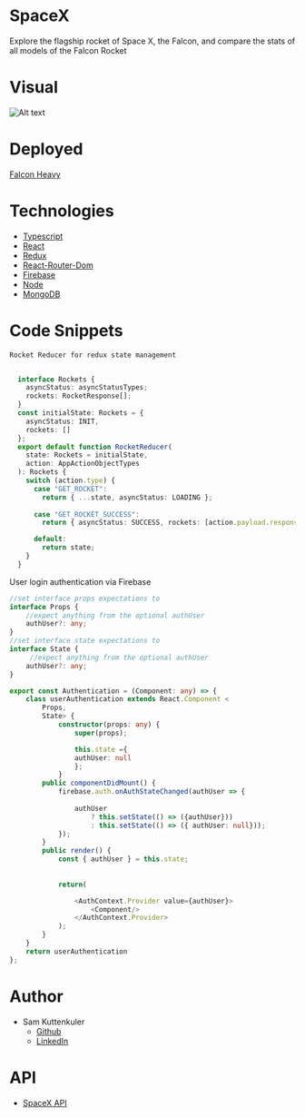 # SpaceX
Explore the flagship rocket of Space X, the Falcon, and compare the stats of all models of the Falcon Rocket

# Visual
![Alt text](./client/src/assets/images/falcon.gif?raw=true "Preview")

# Deployed
[Falcon Heavy](https://immense-beyond-39985.herokuapp.com/)


# Technologies
* [Typescript](https://www.typescriptlang.org/)
* [React](https://reactjs.org/)
* [Redux](https://redux.js.org/)
* [React-Router-Dom](https://reacttraining.com/react-router/web/guides/quick-start)
* [Firebase](https://firebase.google.com/)
* [Node](https://nodejs.org/en/)
* [MongoDB](https://www.mongodb.com/)





# Code Snippets
    Rocket Reducer for redux state management
```Typescript
     
  interface Rockets {
    asyncStatus: asyncStatusTypes;
    rockets: RocketResponse[];
  }
  const initialState: Rockets = {
    asyncStatus: INIT,
    rockets: []
  };
  export default function RocketReducer(
    state: Rockets = initialState,
    action: AppActionObjectTypes
  ): Rockets {
    switch (action.type) {
      case "GET_ROCKET":
        return { ...state, asyncStatus: LOADING };
  
      case "GET_ROCKET_SUCCESS":
        return { asyncStatus: SUCCESS, rockets: [action.payload.response] };

      default:
        return state;
    }
  }
```
User login authentication via Firebase
```Typescript
//set interface props expectations to 
interface Props {
    //expect anything from the optional authUser
    authUser?: any;
}
//set interface state expectations to 
interface State {
     //expect anything from the optional authUser
    authUser?: any;
}

export const Authentication = (Component: any) => {
    class userAuthentication extends React.Component <
        Props, 
        State> {
            constructor(props: any) {
                super(props);

                this.state ={
                authUser: null
                };
            }
        public componentDidMount() {
            firebase.auth.onAuthStateChanged(authUser => {
            
                authUser
                    ? this.setState(() => ({authUser})) 
                    : this.setState(() => ({ authUser: null}));
            });
        }
        public render() {
            const { authUser } = this.state;
            
            
            return(

                <AuthContext.Provider value={authUser}>
                    <Component/>
                </AuthContext.Provider>
            );
        }
    }
    return userAuthentication
};
```
    

# Author
- Sam Kuttenkuler
    - [Github](https://www.github.com/skuttenkuler)
    - [LinkedIn](https://www.linkedin.com/in/skdev91)
    
# API
* [SpaceX API](https://docs.spacexdata.com/?version=latest)
